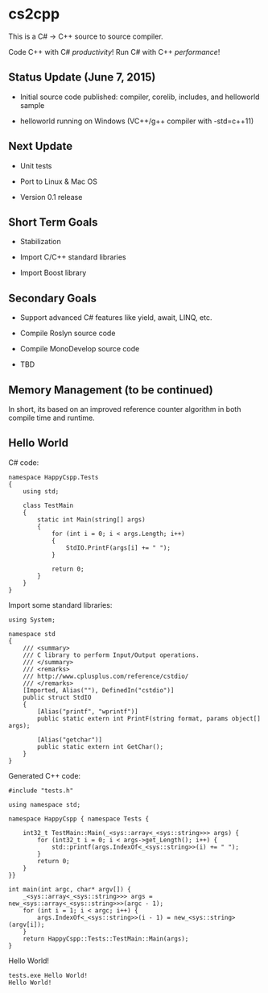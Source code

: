 cs2cpp
======

This is a C\# -\> C++ source to source compiler.

Code C++ with C\# *productivity*! Run C\# with C++ *performance*!

Status Update (June 7, 2015)
----------------------------

-   Initial source code published: compiler, corelib, includes, and helloworld
    sample

-   helloworld running on Windows (VC++/g++ compiler with -std=c++11)

Next Update
-----------

-   Unit tests

-   Port to Linux & Mac OS

-   Version 0.1 release

Short Term Goals
----------------

-   Stabilization

-   Import C/C++ standard libraries

-   Import Boost library

Secondary Goals
---------------

-   Support advanced C\# features like yield, await, LINQ, etc.

-   Compile Roslyn source code

-   Compile MonoDevelop source code

-   TBD

Memory Management (to be continued)
-----------------------------------

In short, its based on an improved reference counter algorithm in both compile
time and runtime.

Hello World
-----------

C\# code:

~~~~~~~~~~~~~~~~~~~~~~~~~~~~~~~~~~~~~~~~~~~~~~~~~~~~~~~~~~~~~~~~~~~~~~~~~~~~~~~~
namespace HappyCspp.Tests
{
    using std;

    class TestMain
    {
        static int Main(string[] args)
        {
            for (int i = 0; i < args.Length; i++)
            {
                StdIO.PrintF(args[i] += " ");
            }

            return 0;
        }
    }
}
~~~~~~~~~~~~~~~~~~~~~~~~~~~~~~~~~~~~~~~~~~~~~~~~~~~~~~~~~~~~~~~~~~~~~~~~~~~~~~~~

Import some standard libraries:

~~~~~~~~~~~~~~~~~~~~~~~~~~~~~~~~~~~~~~~~~~~~~~~~~~~~~~~~~~~~~~~~~~~~~~~~~~~~~~~~
using System;

namespace std
{
    /// <summary>
    /// C library to perform Input/Output operations.
    /// </summary>
    /// <remarks>
    /// http://www.cplusplus.com/reference/cstdio/
    /// </remarks>
    [Imported, Alias(""), DefinedIn("cstdio")]
    public struct StdIO
    {
        [Alias("printf", "wprintf")]
        public static extern int PrintF(string format, params object[] args);

        [Alias("getchar")]
        public static extern int GetChar();
    }
}
~~~~~~~~~~~~~~~~~~~~~~~~~~~~~~~~~~~~~~~~~~~~~~~~~~~~~~~~~~~~~~~~~~~~~~~~~~~~~~~~

Generated C++ code:

~~~~~~~~~~~~~~~~~~~~~~~~~~~~~~~~~~~~~~~~~~~~~~~~~~~~~~~~~~~~~~~~~~~~~~~~~~~~~~~~
#include "tests.h"

using namespace std;

namespace HappyCspp { namespace Tests {

    int32_t TestMain::Main(_<sys::array<_<sys::string>>> args) {
        for (int32_t i = 0; i < args->get_Length(); i++) {
            std::printf(args.IndexOf<_<sys::string>>(i) += " ");
        }
        return 0;
    }
}}

int main(int argc, char* argv[]) {
    _<sys::array<_<sys::string>>> args = new_<sys::array<_<sys::string>>>(argc - 1);
    for (int i = 1; i < argc; i++) {
        args.IndexOf<_<sys::string>>(i - 1) = new_<sys::string>(argv[i]);
    }
    return HappyCspp::Tests::TestMain::Main(args);
}
~~~~~~~~~~~~~~~~~~~~~~~~~~~~~~~~~~~~~~~~~~~~~~~~~~~~~~~~~~~~~~~~~~~~~~~~~~~~~~~~

Hello World!

~~~~~~~~~~~~~~~~~~~~~~~~~~~~~~~~~~~~~~~~~~~~~~~~~~~~~~~~~~~~~~~~~~~~~~~~~~~~~~~~
tests.exe Hello World!
Hello World! 
~~~~~~~~~~~~~~~~~~~~~~~~~~~~~~~~~~~~~~~~~~~~~~~~~~~~~~~~~~~~~~~~~~~~~~~~~~~~~~~~
